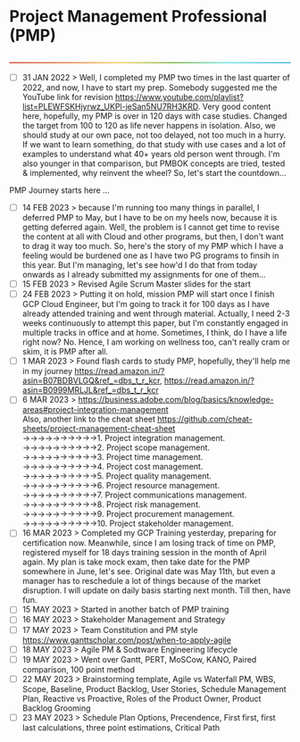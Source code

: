 # Project Management Professional (PMP)

<p align="center">
  <img src="/Content/rainbow.png">
</p>

- [ ] 31 JAN 2022 > Well, I completed my PMP two times in the last quarter of 2022, and now, I have to start my prep. Somebody suggested me the YouTube link for revision https://www.youtube.com/playlist?list=PLEWFSKHjyrwz_UKPl-jeSan5NU7RH3KRD. Very good content here, hopefully, my PMP is over in 120 days with case studies. Changed the target from 100 to 120 as life never happens in isolation. Also, we should study at our own pace, not too delayed, not too much in a hurry. If we want to learn something, do that study with use cases and a lot of examples to understand what 40+ years old person went through. I'm also younger in that comparison, but PMBOK concepts are tried, tested & implemented, why reinvent the wheel? So, let's start the countdown...   

PMP Journey starts here ...  
- [ ] 14 FEB 2023 > because I'm running too many things in parallel, I deferred PMP to May, but I have to be on my heels now, because it is getting deferred again. Well, the problem is I cannot get time to revise the content at all with Cloud and other programs, but then, I don't want to drag it way too much. So, here's the story of my PMP which I have a feeling would be burdened one as I have two PG programs to finsih in this year. But I'm managing, let's see how'd I do that from today onwards as I already submitted my assignments for one of them...   
- [ ] 15 FEB 2023 > Revised Agile Scrum Master slides for the start  
- [ ] 24 FEB 2023 > Putting it on hold, mission PMP will start once I finish GCP Cloud Engineer, but I'm going to track it for 100 days as I have already attended training and went through material.  Actually, I need 2-3 weeks continuously to attempt this paper, but I'm constantly engaged in multiple tracks in office and at home. Sometimes, I think, do I have a life right now? No. Hence, I am working on wellness too, can't really cram or skim, it is PMP after all.  
- [ ] 1 MAR 2023 > Found flash cards to study PMP, hopefully, they'll help me in my journey https://read.amazon.in/?asin=B07BDBVLGQ&ref_=dbs_t_r_kcr, https://read.amazon.in/?asin=B0999MRLJL&ref_=dbs_t_r_kcr  
- [ ] 6 MAR 2023 > https://business.adobe.com/blog/basics/knowledge-areas#project-integration-management  
Also, another link to the cheat sheet https://github.com/cheat-sheets/project-management-cheat-sheet  
->->->->->->->->->->1. Project integration management.  
->->->->->->->->->->2. Project scope management.  
->->->->->->->->->->3. Project time management.  
->->->->->->->->->->4. Project cost management.  
->->->->->->->->->->5. Project quality management.  
->->->->->->->->->->6. Project resource management.  
->->->->->->->->->->7. Project communications management.  
->->->->->->->->->->8. Project risk management.  
->->->->->->->->->->9. Project procurement management.  
->->->->->->->->->->10. Project stakeholder management.  
- [ ] 16 MAR 2023 > Completed my GCP Training yesterday, preparing for certification now. Meanwhile, since I am losing track of time on PMP, registered myself for 18 days training session in the month of April again. My plan is take mock exam, then take date for the PMP somewhere in June, let's see. Original date was May 11th, but even a manager has to reschedule a lot of things because of the market disruption. I will update on daily basis starting next month. Till then, have fun.  
- [ ] 15 MAY 2023 > Started in another batch of PMP training  
- [ ] 16 MAY 2023 > Stakeholder Management and Strategy  
- [ ] 17 MAY 2023 > Team Constitution and PM style  
https://www.ganttscholar.com/post/when-to-apply-agile  
- [ ] 18 MAY 2023 > Agile PM & Sodtware Engineering lifecycle  
- [ ] 19 MAY 2023 > Went over Gantt, PERT, MoSCow, KANO, Paired comparison, 100 point method   
- [ ] 22 MAY 2023 > Brainstorming template, Agile vs Waterfall PM, WBS, Scope, Baseline, Product Backlog, User Stories, Schedule Management Plan, Reactive vs Proactive, Roles of the Product Owner, Product Backlog Grooming    
- [ ] 23 MAY 2023 > Schedule Plan Options, Precendence, First first, first last calculations, three point estimations, Critical Path    
